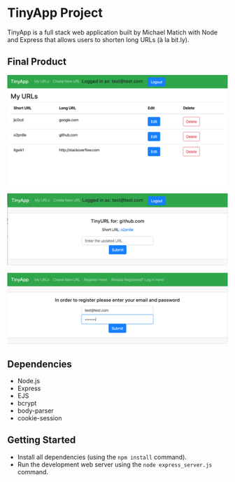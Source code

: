 # TinyApp Project

TinyApp is a full stack web application built by Michael Matich with Node and Express that allows users to shorten long URLs (à la bit.ly).

## Final Product

!["The interface with user added URLs"](https://github.com/matichmike/tinyapp/blob/master/docs/urls-page.png?raw=true)

!["Editing the URL"](https://github.com/matichmike/tinyapp/blob/master/docs/url_edit-page.png?raw=true)

!["Registration screen"](https://github.com/matichmike/tinyapp/blob/master/docs/registration-page.png?raw=true)

## Dependencies

- Node.js
- Express
- EJS
- bcrypt
- body-parser
- cookie-session 

## Getting Started

- Install all dependencies (using the `npm install` command).
- Run the development web server using the `node express_server.js` command.
